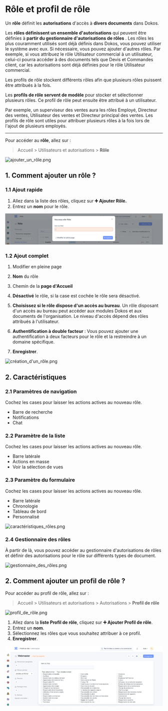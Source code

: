 # Rôle et profil de rôle
Un **rôle** définit les **autorisations** d'accès à **divers documents** dans Dokos.

Les **rôles définissent un ensemble d'autorisations** qui peuvent être définies à **partir du gestionnaire d'autorisations de rôles** . Les rôles les plus couramment utilisés sont déjà définis dans Dokos, vous pouvez utiliser le système avec eux. Si nécessaire, vous pouvez ajouter d'autres rôles. 
Par exemple, si vous attribuez le rôle Utilisateur commercial à un utilisateur, celui-ci pourra accéder à des documents tels que Devis et Commandes client, car les autorisations sont déjà définies pour le rôle Utilisateur commercial.

Les profils de rôle stockent différents rôles afin que plusieurs rôles puissent être attribués à la fois.

Les **profils de rôle servent de modèle** pour stocker et sélectionner plusieurs rôles. Ce profil de rôle peut ensuite être attribué à un utilisateur. 

Par exemple, un superviseur des ventes aura les rôles Employé, Directeur des ventes, Utilisateur des ventes et Directeur principal des ventes. Les profils de rôle sont utiles pour attribuer plusieurs rôles à la fois lors de l'ajout de plusieurs employés.

---

Pour accéder au **rôle**, allez sur :

> Accueil > Utilisateurs et autorisations > **Rôle**

![ajouter_un_rôle.png](/content/setup/role-ande-role-profile/ajouter_un_rôle.png)

## 1. Comment ajouter un rôle ?

### 1.1 Ajout rapide
1. Allez dans la liste des rôles, cliquez sur **:heavy_plus_sign: Ajouter Rôle.**
2. Entrez un **nom** pour le rôle.

![ajout_rapide.png](/content/setup/role-ande-role-profile/ajout_rapide.png)

### 1.2 Ajout complet

1. Modifier en pleine page
2. **Nom** du rôle
3. Chemin de la **page d'Accueil**
4. **Désactivé** le rôle, si la case est cochée le rôle sera désactivé.
5. **Choisissez si le rôle dispose d'un accès au bureau**. Un rôle disposant d'un accès au bureau peut accéder aux modules Dokos et aux documents de l'organisation. Le niveau d'accès dépend des rôles attribués à l'utilisateur.
6. **Authentification à double facteur** : Vous pouvez ajouter une authentification à deux facteurs pour le rôle et la restreindre à un domaine spécifique.

4. **Enregistrer**.

![création_d'un_rôle.png](/content/setup/role-ande-role-profile/création_d'un_rôle.png)

## 2. Caractéristiques

### 2.1 Paramètres de navigation
Cochez les cases pour laisser les actions actives au nouveau rôle.

- Barre de recherche
- Notifications
- Chat

### 2.2 Paramètre de la liste
Cochez les cases pour laisser les actions actives au nouveau rôle.

- Barre latérale
- Actions en masse
- Voir la sélection de vues

### 2.3 Paramètre du formulaire
Cochez les cases pour laisser les actions actives au nouveau rôle.

- Barre latérale
- Chronologie
- Tableau de bord
- Personnalisé

![caractéristiques_rôles.png](/content/setup/role-ande-role-profile/caractéristiques_rôles.png)

### 2.4 Gestionnaire des rôles

À partir de là, vous pouvez accéder au gestionnaire d'autorisations de rôles et définir des autorisations pour le rôle sur différents types de document.

![gestionnaire_des_rôles.png](/content/setup/role-ande-role-profile/gestionnaire_des_rôles.png)


## 2. Comment ajouter un profil de rôle ?

Pour accéder au profil de rôle, allez sur :

> Accueil > Utilisateurs et autorisations > Autorisations > **Profil de rôle**

![profil_de_rôle.png](/content/setup/role-ande-role-profile/profil_de_rôle.png)

1. Allez dans la **liste Profil de rôle**, cliquez sur **:heavy_plus_sign: Ajouter Profil de rôle**.
2. Entrez un **nom**.
3. Sélectionnez les rôles que vous souhaitez attribuer à ce profil.
4. **Enregistrer**.

![type_de_profil.png](/content/setup/role-ande-role-profile/type_de_profil.png)